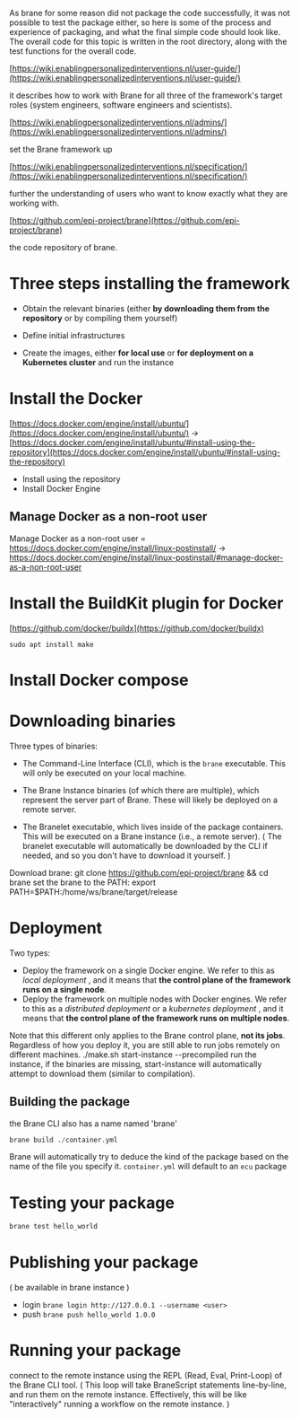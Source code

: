 As brane for some reason did not package the code successfully, it was not possible to test the package either, so here is some of the process and experience of packaging, and what the final simple code should look like. The overall code for this topic is written in the root directory, along with the test functions for the overall code.

[https://wiki.enablingpersonalizedinterventions.nl/user-guide/](https://wiki.enablingpersonalizedinterventions.nl/user-guide/)

it describes how to work with Brane for all three of the framework's target roles (system engineers, software engineers and scientists).


[https://wiki.enablingpersonalizedinterventions.nl/admins/](https://wiki.enablingpersonalizedinterventions.nl/admins/)

set the Brane framework up


[https://wiki.enablingpersonalizedinterventions.nl/specification/](https://wiki.enablingpersonalizedinterventions.nl/specification/)

further the understanding of users who want to know exactly what they are working with.


[https://github.com/epi-project/brane](https://github.com/epi-project/brane)

the code repository of brane.

# Three steps installing the framework

* Obtain the relevant binaries (either **by downloading them from the repository** or by compiling them yourself)

* Define initial infrastructures

* Create the images, either **for local use** or **for deployment on a Kubernetes cluster** and run the instance

# Install the Docker

[https://docs.docker.com/engine/install/ubuntu/](https://docs.docker.com/engine/install/ubuntu/) -> [https://docs.docker.com/engine/install/ubuntu/#install-using-the-repository](https://docs.docker.com/engine/install/ubuntu/#install-using-the-repository)

* Install using the repository
* Install Docker Engine
## Manage Docker as a non-root user

Manage Docker as a non-root user = https://docs.docker.com/engine/install/linux-postinstall/ -> https://docs.docker.com/engine/install/linux-postinstall/#manage-docker-as-a-non-root-user
# Install the BuildKit plugin for Docker

[https://github.com/docker/buildx](https://github.com/docker/buildx)

 `sudo apt install make`
 # Install Docker compose

# Downloading binaries


Three types of binaries:

* The Command-Line Interface (CLI), which is the `brane` executable. This will only be executed on your local machine.
* The Brane Instance binaries (of which there are multiple), which represent the server part of Brane. These will likely be deployed on a remote server.

* The Branelet executable, which lives inside of the package containers. This will be executed on a Brane instance (i.e., a remote server). ( The branelet executable will automatically be downloaded by the CLI if needed, and so you don't have to download it yourself. )

Download brane: git clone https://github.com/epi-project/brane && cd brane
set the brane to the PATH: export PATH=$PATH:/home/ws/brane/target/release
# Deployment

Two types:

* Deploy the framework on a single Docker engine. We refer to this as  *local deployment* , and it means that **the control plane of the framework runs on a single node**.
* Deploy the framework on multiple nodes with Docker engines. We refer to this as a *distributed deployment* or a  *kubernetes deployment* , and it means that **the control plane of the framework runs on multiple nodes**.

Note that this different only applies to the Brane control plane, **not its jobs**. Regardless of how you deploy it, you are still able to run jobs remotely on different machines.
./make.sh start-instance --precompiled  run the instance, if the binaries are missing, start-instance will automatically attempt to download them (similar to compilation).
## Building the package

the Brane CLI also has a name named 'brane'

```python
brane build ./container.yml
```

Brane will automatically try to deduce the kind of the package based on the name of the file you specify it. `container.yml` will default to an `ecu` package
# Testing your package

```python
brane test hello_world
```

# Publishing your package

( be available in brane instance )

* login `brane login http://127.0.0.1 --username <user>`
* push `brane push hello_world 1.0.0`

# Running your package

connect to the remote instance using the REPL (Read, Eval, Print-Loop) of the Brane CLI tool. ( This loop will take BraneScript statements line-by-line, and run them on the remote instance. Effectively, this will be like "interactively" running a workflow on the remote instance. )
